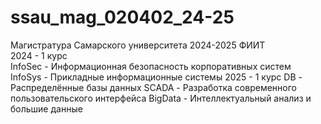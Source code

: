 # ssau_mag_020402_24-25
Магистратура Самарского университета 2024-2025 ФИИТ  
2024 - 1 курс  
InfoSec - Информационная безопасность корпоративных систем  
InfoSys - Прикладные информационные системы
2025 - 1 курс
DB - Распределённые базы данных
SCADA - Разработка современного пользовательского интерфейса
BigData - Интеллектуальный анализ и большие данные
